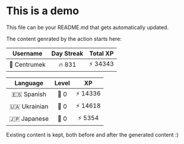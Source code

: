 # This is a demo

This file can be your README.md that gets automatically updated.

The content genrated by the action starts here:

<!--START_SECTION:duolingoStats-->
<!-- Automatically generated with https://github.com/centrumek/duolingo-readme-stats-->

| Username | Day Streak | Total XP |
|:---:|:---:|:---:|
| 👤 Centrumek | 🔥 831 | ⚡ 34343 |

| Language | Level | XP |
|:---:|:---:|:---:|
| 🇪🇸 Spanish | 👑 0 | ⚡ 14336 |
| 🇺🇦 Ukrainian | 👑 0 | ⚡ 14618 |
| 🇯🇵 Japanese | 👑 0 | ⚡ 5354 |

<!--END_SECTION:duolingoStats-->

Existing content is kept, both before and after the generated content :)